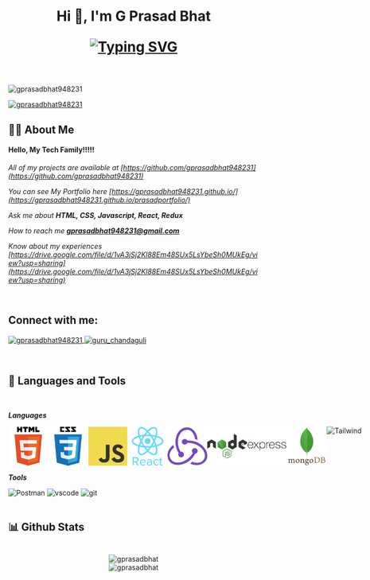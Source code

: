 <h1 align="center">Hi 👋, I'm G Prasad Bhat <p>
   <a href="https://git.io/typing-svg">
      <img src="https://readme-typing-svg.demolab.com?font=Fira+Code&weight=600&size=24&duration=4000&pause=1000&center=true&random=false&width=435&lines=Full+Stack+Web+Developer" alt="Typing SVG" /></a></p>
</h1>
<br/>
<p align="left"> <img src="https://komarev.com/ghpvc/?username=gprasadbhat948231&label=Profile%20views&color=0e75b6&style=flat" alt="gprasadbhat948231" /> </p>

<p align="left"> <a href="https://github.com/ryo-ma/github-profile-trophy"><img src="https://github-profile-trophy.vercel.app/?username=gprasadbhat948231" alt="gprasadbhat948231" /></a> </p>


## 🙋‍♂️ About Me 

<h4>Hello, My Tech Family!!!!!</h4>

   _All of my projects are available at [https://github.com/gprasadbhat948231](https://github.com/gprasadbhat948231)_

  _You can see My Portfolio here [https://gprasadbhat948231.github.io/](https://gprasadbhat948231.github.io/prasadportfolio/)_

  _Ask me about **HTML, CSS, Javascript, React, Redux**_

  _How to reach me **gprasadbhat948231@gmail.com**_

  _Know about my experiences [https://drive.google.com/file/d/1vA3jSj2Kl88Em48SUx5LsYbeSh0MUkEg/view?usp=sharing](https://drive.google.com/file/d/1vA3jSj2Kl88Em48SUx5LsYbeSh0MUkEg/view?usp=sharing)_

<br/>

## Connect with me:

<p align="left">
<a href="https://www.linkedin.com/in/g-prasad-bhat-1b1345155/" target="blank">
   <img align="center" src="https://raw.githubusercontent.com/rahuldkjain/github-profile-readme-generator/master/src/images/icons/Social/linked-in-alt.svg" alt="gprasadbhat948231" height="50" width="50" />
</a>
 <a href="https://twitter.com/guru_chandaguli" target="blank">
    <img align="center" src="https://raw.githubusercontent.com/rahuldkjain/github-profile-readme-generator/master/src/images/icons/Social/twitter.svg" alt="guru_chandaguli" height="60" width="60" />
 </a>
</p>

<br/>

## 🚀 Languages and Tools
<br/>

   **_Languages_**
   
   <div align="left" style="display:flex; gap:20">
     <img src="https://raw.githubusercontent.com/devicons/devicon/master/icons/html5/html5-original-wordmark.svg" alt="HTML5" width="80" height="80"/>
     <img src="https://raw.githubusercontent.com/devicons/devicon/master/icons/css3/css3-original-wordmark.svg" alt="CSS3" width="80" height="80"/>
     <img src="https://raw.githubusercontent.com/devicons/devicon/master/icons/javascript/javascript-original.svg" alt="JavaScript" width="80" height="80"/>
     <img src="https://raw.githubusercontent.com/devicons/devicon/master/icons/react/react-original-wordmark.svg" alt="React" width="80" height="80"/>
     <img src="https://raw.githubusercontent.com/devicons/devicon/master/icons/redux/redux-original.svg" alt="Redux" width="80" height="80"/>
     <img src="https://raw.githubusercontent.com/devicons/devicon/master/icons/nodejs/nodejs-original-wordmark.svg" alt="Node.js" width="80" height="80"/>
     <img src="https://raw.githubusercontent.com/devicons/devicon/master/icons/express/express-original-wordmark.svg" alt="Express" width="80" height="80"/>
     <img src="https://raw.githubusercontent.com/devicons/devicon/master/icons/mongodb/mongodb-original-wordmark.svg" alt="MongoDB" width="80" height="80"/>
     <img src="https://img-c.udemycdn.com/course/750x422/3542736_21cf.jpg" alt="Tailwind" width="100" height="80"/>
   </div>
   
   **_Tools_**

   <div align="left">
      <img src="https://www.vectorlogo.zone/logos/getpostman/getpostman-icon.svg" alt="Postman" width="80" height="80" margin-left="10px"/>  
      <img src="https://upload.wikimedia.org/wikipedia/commons/thumb/9/9a/Visual_Studio_Code_1.35_icon.svg/2048px-Visual_Studio_Code_1.35_icon.svg.png" alt="vscode" width="80" height="80"/>  
      <img src="https://avatars.githubusercontent.com/u/18133?s=280&v=4" alt="git" width="80" height="80"/>  
   </div>
   
<br/>

## 📊 Github Stats
<br/>
<div align="center">
    <img width="420" src="https://github-readme-stats.vercel.app/api/?username=gprasadbhat948231&show_icons=true&hide_border=true&include_all_commits=true" alt="gprasadbhat" />
</div>
<div align="center">
    <img width="420" src="https://github-readme-streak-stats.herokuapp.com?user=gprasadbhat948231&hide_border=true" alt="gprasadbhat" />
</div>
